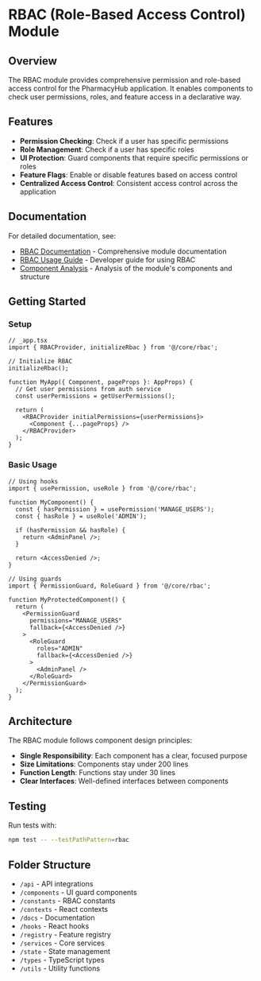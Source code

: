 # RBAC (Role-Based Access Control) Module

## Overview

The RBAC module provides comprehensive permission and role-based access control for the PharmacyHub application. It enables components to check user permissions, roles, and feature access in a declarative way.

## Features

- **Permission Checking**: Check if a user has specific permissions
- **Role Management**: Check if a user has specific roles
- **UI Protection**: Guard components that require specific permissions or roles
- **Feature Flags**: Enable or disable features based on access control
- **Centralized Access Control**: Consistent access control across the application

## Documentation

For detailed documentation, see:

- [RBAC Documentation](./docs/RBAC_DOCUMENTATION.md) - Comprehensive module documentation
- [RBAC Usage Guide](./docs/RBAC_USAGE_GUIDE.md) - Developer guide for using RBAC
- [Component Analysis](./docs/COMPONENT_ANALYSIS.md) - Analysis of the module's components and structure

## Getting Started

### Setup

```tsx
// _app.tsx
import { RBACProvider, initializeRbac } from '@/core/rbac';

// Initialize RBAC
initializeRbac();

function MyApp({ Component, pageProps }: AppProps) {
  // Get user permissions from auth service
  const userPermissions = getUserPermissions();
  
  return (
    <RBACProvider initialPermissions={userPermissions}>
      <Component {...pageProps} />
    </RBACProvider>
  );
}
```

### Basic Usage

```tsx
// Using hooks
import { usePermission, useRole } from '@/core/rbac';

function MyComponent() {
  const { hasPermission } = usePermission('MANAGE_USERS');
  const { hasRole } = useRole('ADMIN');
  
  if (hasPermission && hasRole) {
    return <AdminPanel />;
  }
  
  return <AccessDenied />;
}

// Using guards
import { PermissionGuard, RoleGuard } from '@/core/rbac';

function MyProtectedComponent() {
  return (
    <PermissionGuard 
      permissions="MANAGE_USERS"
      fallback={<AccessDenied />}
    >
      <RoleGuard 
        roles="ADMIN"
        fallback={<AccessDenied />}
      >
        <AdminPanel />
      </RoleGuard>
    </PermissionGuard>
  );
}
```

## Architecture

The RBAC module follows component design principles:

- **Single Responsibility**: Each component has a clear, focused purpose
- **Size Limitations**: Components stay under 200 lines
- **Function Length**: Functions stay under 30 lines
- **Clear Interfaces**: Well-defined interfaces between components

## Testing

Run tests with:

```bash
npm test -- --testPathPattern=rbac
```

## Folder Structure

- `/api` - API integrations
- `/components` - UI guard components
- `/constants` - RBAC constants
- `/contexts` - React contexts
- `/docs` - Documentation
- `/hooks` - React hooks
- `/registry` - Feature registry
- `/services` - Core services
- `/state` - State management
- `/types` - TypeScript types
- `/utils` - Utility functions
